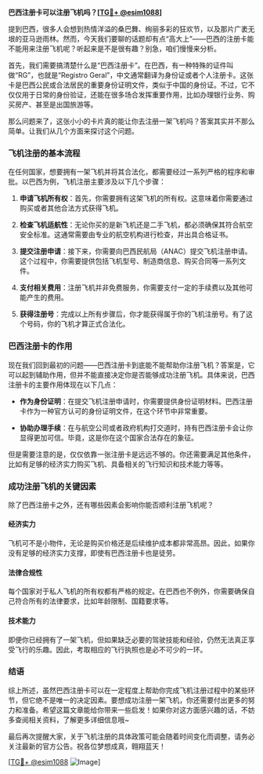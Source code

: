 **巴西注册卡可以注册飞机吗？[[TG💪+ @esim1088](https://t.me/s/esim1088)]**

提到巴西，很多人会想到热情洋溢的桑巴舞、绚丽多彩的狂欢节，以及那片广袤无垠的亚马逊雨林。然而，今天我们要聊的话题却有点“高大上”——巴西的注册卡能不能用来注册飞机呢？听起来是不是很有趣？别急，咱们慢慢来分析。

首先，我们需要搞清楚什么是“巴西注册卡”。在巴西，有一种特殊的证件叫做“RG”，也就是“Registro Geral”，中文通常翻译为身份证或者个人注册卡。这张卡是巴西公民或合法居民的重要身份证明文件，类似于中国的身份证。不过，它不仅仅用于日常的身份验证，还能在很多场合发挥重要作用，比如办理银行业务、购买房产、甚至是出国旅游等。

那么问题来了，这张小小的卡片真的能让你去注册一架飞机吗？答案其实并不那么简单。让我们从几个方面来探讨这个问题。

### 飞机注册的基本流程

在任何国家，想要拥有一架飞机并将其合法化，都需要经过一系列严格的程序和审批。以巴西为例，飞机注册主要涉及以下几个步骤：

1. **申请飞机所有权**：首先，你需要拥有这架飞机的所有权。这意味着你需要通过购买或者其他合法方式获得飞机。
   
2. **检查飞机适航性**：无论你买的是新飞机还是二手飞机，都必须确保其符合航空安全标准。这通常需要由专业的航空机构进行检查，并出具合格证书。

3. **提交注册申请**：接下来，你需要向巴西民航局（ANAC）提交飞机注册申请。这个过程中，你需要提供包括飞机型号、制造商信息、购买合同等一系列文件。

4. **支付相关费用**：注册飞机并非免费服务，你需要支付一定的手续费以及其他可能产生的费用。

5. **获得注册号**：完成以上所有步骤后，你才能获得属于你的飞机注册号。有了这个号码，你的飞机才算正式合法化。

### 巴西注册卡的作用

现在我们回到最初的问题——巴西注册卡到底能不能帮助你注册飞机？答案是，它可以起到辅助作用，但并不能直接决定你是否能够成功注册飞机。具体来说，巴西注册卡的主要作用体现在以下几点：

- **作为身份证明**：在提交飞机注册申请时，你需要提供身份证明材料。巴西注册卡作为一种官方认可的身份证明文件，在这个环节中非常重要。
  
- **协助办理手续**：在与航空公司或者政府机构打交道时，持有巴西注册卡会让你显得更加可信。毕竟，这是你在这个国家合法存在的象征。

但是需要注意的是，仅仅依靠一张注册卡是远远不够的。你还需要满足其他条件，比如有足够的经济实力购买飞机、具备相关的飞行知识和技术能力等等。

### 成功注册飞机的关键因素

除了巴西注册卡之外，还有哪些因素会影响你能否顺利注册飞机呢？

#### 经济实力

飞机可不是小物件，无论是购买价格还是后续维护成本都非常高昂。因此，如果你没有足够的经济实力支撑，即使有巴西注册卡也是徒劳。

#### 法律合规性

每个国家对于私人飞机的所有权都有严格的规定。在巴西也不例外，你需要确保自己符合所有的法律要求，比如年龄限制、国籍要求等。

#### 技术能力

即便你已经拥有了一架飞机，但如果缺乏必要的驾驶技能和经验，仍然无法真正享受飞行的乐趣。因此，考取相应的飞行执照也是必不可少的一环。

### 结语

综上所述，虽然巴西注册卡可以在一定程度上帮助你完成飞机注册过程中的某些环节，但它绝不是唯一的决定因素。要想成功注册一架飞机，你还需要付出更多的努力和准备。希望这篇文章能给你带来一些启发！如果你对这方面感兴趣的话，不妨多查阅相关资料，了解更多详细信息哦~

最后再次提醒大家，关于飞机注册的具体政策可能会随着时间变化而调整，请务必关注最新的官方公告。祝各位梦想成真，翱翔蓝天！

[[TG💪+ @esim1088](https://t.me/s/esim1088) ![Image](https://i.postimg.cc/4NQfJmqS/Snipaste-2025-05-13-00-14-12.png)]